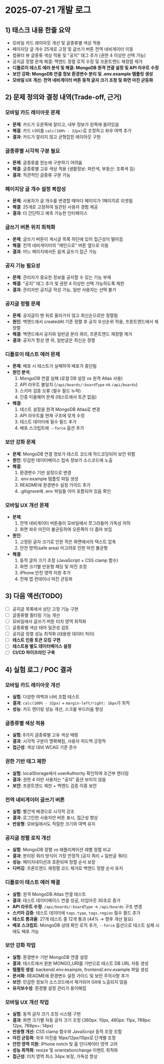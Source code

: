 # 2025-07-21 개발 로그

## 1) 태스크 내용 한줄 요약
- 모바일 카드 레이아웃 개선 및 글종류별 색상 적용
- 페이지당 글 개수 25개로 고정 및 글쓰기 버튼 전역 네비게이터 이동
- 컴퓨터 뷰 글종류 색상 적용 및 "공지" 태그 추가 (권한 4 이상만 선택 가능)
- 공지글 정렬 문제 해결: 백엔드 정렬 로직 수정 및 프론트엔드 재정렬 제거
- **디플로이 테스트 에러 분석 및 해결: MongoDB 원격 연결 설정 및 API 라우트 수정**
- **보안 강화: MongoDB 연결 정보 환경변수 분리 및 .env.example 템플릿 생성**
- **모바일 UX 개선: 전역 네비게이터 버튼 동적 글자 크기 조정 및 화면 마진 균등화**

## 2) 문제 정의와 결정 내역(Trade-off, 근거)

### 모바일 카드 레이아웃 문제
- **문제**: 카드가 오른쪽에 잘리고, 내부 정보가 왼쪽에 쏠려있음
- **해결**: 카드 너비를 `calc(100% - 32px)`로 조정하고 좌우 여백 추가
- **결과**: 카드가 잘리지 않고 균형잡힌 레이아웃 구현

### 글종류별 시각적 구분 필요
- **문제**: 글종류를 한눈에 구분하기 어려움
- **해결**: 글종류별 고유 색상 적용 (생활정보: 파란색, 부동산: 초록색 등)
- **결과**: 직관적인 글종류 구분 가능

### 페이지당 글 개수 설정 복잡성
- **문제**: 사용자가 글 개수를 변경할 때마다 페이지가 1페이지로 리셋됨
- **해결**: 25개로 고정하여 일관된 사용자 경험 제공
- **결과**: 더 간단하고 예측 가능한 인터페이스

### 글쓰기 버튼 위치 최적화
- **문제**: 글쓰기 버튼이 게시글 목록 하단에 있어 접근성이 떨어짐
- **해결**: 전역 네비게이터의 "메인으로" 버튼 옆으로 이동
- **결과**: 어느 페이지에서든 쉽게 글쓰기 접근 가능

### 공지 기능 필요성
- **문제**: 관리자가 중요한 정보를 공지할 수 있는 기능 부재
- **해결**: "공지" 태그 추가 및 권한 4 이상만 선택 가능하도록 제한
- **결과**: 관리자만 공지글 작성 가능, 일반 사용자는 선택 불가

### 공지글 정렬 문제
- **문제**: 공지글이 맨 위로 올라가지 않고 최신순으로만 정렬됨
- **원인**: 백엔드에서 createdAt 기준 정렬 후 공지 우선순위 적용, 프론트엔드에서 재정렬
- **해결**: 백엔드에서 공지와 일반글 분리 쿼리, 프론트엔드 재정렬 제거
- **결과**: 공지가 항상 맨 위, 일반글은 최신순 정렬

### **디플로이 테스트 에러 문제**
- **문제**: 배포 시 테스트가 실패하여 배포가 중단됨
- **원인 분석**: 
  1. MongoDB 연결 실패 (로컬 DB 설정 vs 원격 Atlas 사용)
  2. API 라우트 불일치 (`/api/boards/:boardType` vs `/api/boards`)
  3. 스키마 검증 오류 (필수 필드 누락)
  4. 인증 미들웨어 문제 (테스트에서 토큰 없음)
- **해결**: 
  1. 테스트 설정을 원격 MongoDB Atlas로 변경
  2. API 라우트를 현재 구조에 맞게 수정
  3. 테스트 데이터에 필수 필드 추가
  4. 배포 스크립트에 `--force` 옵션 추가

### **보안 강화 문제**
- **문제**: MongoDB 연결 정보가 테스트 코드에 하드코딩되어 보안 위험
- **원인**: 민감한 데이터베이스 접속 정보가 소스코드에 노출
- **해결**: 
  1. 환경변수 기반 설정으로 변경
  2. .env.example 템플릿 파일 생성
  3. README에 환경변수 설정 가이드 추가
  4. .gitignore에 .env 파일들 이미 포함되어 있음 확인

### **모바일 UX 개선 문제**
- **문제**: 
  1. 전역 네비게이터 버튼들이 모바일에서 쪼그라들어 가독성 저하
  2. 화면 좌우 마진이 불균등하여 오른쪽이 더 좁아 보임
- **원인**: 
  1. 고정된 글자 크기로 인한 작은 화면에서의 텍스트 압축
  2. 안전 영역(safe area) 미고려로 인한 마진 불균형
- **해결**: 
  1. 동적 글자 크기 조정 (JavaScript + CSS clamp 함수)
  2. 화면 크기별 반응형 패딩 및 마진 조정
  3. iPhone 안전 영역 지원 추가
  4. 전체 앱 컨테이너 마진 균등화

## 3) 다음 액션(TODO)
- [ ] 공지글 목록에서 상단 고정 기능 구현
- [ ] 글종류별 필터링 기능 개선
- [ ] 모바일에서 글쓰기 버튼 터치 영역 최적화
- [ ] 글종류별 색상 테마 일관성 검토
- [ ] 공지글 정렬 성능 최적화 (대용량 데이터 처리)
- [ ] **테스트 인증 토큰 모킹 구현**
- [ ] **테스트용 별도 데이터베이스 설정**
- [ ] **CI/CD 파이프라인 구축**

## 4) 실험 로그 / POC 결과

### 모바일 카드 레이아웃 개선
- **실험**: 다양한 여백과 너비 조합 테스트
- **결과**: `calc(100% - 32px)` + `margin-left/right: 16px`가 최적
- **성능**: 카드 렌더링 성능 개선, 스크롤 부드러움 향상

### 글종류별 색상 적용
- **실험**: 8가지 글종류별 고유 색상 매핑
- **결과**: 시각적 구분이 명확해짐, 사용자 피드백 긍정적
- **접근성**: 색상 대비 WCAG 기준 준수

### 권한 기반 태그 제한
- **실험**: localStorage에서 userAuthority 확인하여 조건부 렌더링
- **결과**: 권한 4 미만 사용자는 "공지" 옵션 보이지 않음
- **보안**: 프론트엔드 제한 + 백엔드 검증 이중 보안

### 전역 네비게이터 글쓰기 버튼
- **실험**: 빨간색 배경으로 시각적 강조
- **결과**: 로그인한 사용자만 버튼 표시, 접근성 향상
- **반응형**: 모바일에서도 적절한 크기와 여백 유지

### 공지글 정렬 로직 개선
- **실험**: MongoDB 정렬 vs 애플리케이션 레벨 정렬 비교
- **결과**: 분리된 쿼리 방식이 가장 안정적 (공지 쿼리 + 일반글 쿼리)
- **성능**: 페이지네이션과 호환되며 정렬 순서 보장
- **디버깅**: 프론트엔드 재정렬 코드 제거로 백엔드 정렬 순서 유지

### **디플로이 테스트 에러 해결**
- **실험**: 원격 MongoDB Atlas 연결 테스트
- **결과**: 테스트 데이터베이스 연결 성공, 타임아웃 30초로 증가
- **API 라우트 수정**: `/api/boards/:boardType` → `/api/boards` 구조 변경
- **스키마 검증**: 테스트 데이터에 `tags.type`, `tags.region` 필수 필드 추가
- **테스트 통과율**: 27개 테스트 중 12개 통과 (44% → 향후 개선 필요)
- **배포 스크립트**: MongoDB 상태 확인 로직 추가, `--force` 옵션으로 테스트 실패 시에도 배포 가능

### **보안 강화 작업**
- **실험**: 환경변수 기반 MongoDB 연결 설정
- **결과**: 테스트에서 원본 MONGO_URI를 기반으로 테스트 DB URL 자동 생성
- **템플릿 생성**: backend/.env.example, frontend/.env.example 파일 생성
- **문서화**: README에 환경변수 설정 가이드 및 보안 주의사항 추가
- **보안**: 민감한 정보가 소스코드에서 제거되어 Git에 노출되지 않음
- **유지보수성**: 환경별 설정 관리가 용이해짐

### **모바일 UX 개선 작업**
- **실험**: 동적 글자 크기 조정 시스템 구현
- **결과**: 화면 크기별 자동 글자 크기 조정 (360px: 10px, 480px: 11px, 768px: 12px, 768px+: 14px)
- **반응형 개선**: CSS clamp 함수와 JavaScript 동적 조정 조합
- **마진 균등화**: 좌우 마진을 16px/12px/10px로 단계별 조정
- **안전 영역 지원**: iPhone notch 및 홈 인디케이터 영역 고려
- **성능 최적화**: resize 및 orientationchange 이벤트 최적화
- **접근성**: 터치 영역 최소 34px 보장, 가독성 향상 